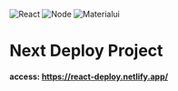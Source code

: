 ![React](https://lh3.googleusercontent.com/g7p10RSxdGTTzvezZMgGyfNIH2eh7JLQqHPTB-gsRehX26eD9JICKKNISWQFzMEwoBro3vt2u_w=w128-h128-e365)
![Node](https://ih1.redbubble.net/image.109336634.1604/flat,128x128,075,t-pad,128x128,f8f8f8.u1.jpg)
![Materialui](https://encrypted-tbn0.gstatic.com/images?q=tbn%3AANd9GcQJkUurfAovjjtg5ixbm61HCOu4_zgPyPEAfQ&usqp=CAU)

# Next Deploy Project

#### access: https://react-deploy.netlify.app/
